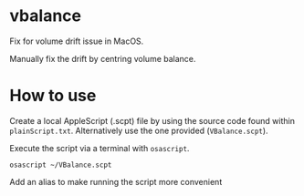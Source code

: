 # vbalance
Fix for volume drift issue in MacOS.

Manually fix the drift by centring volume balance.
# How to use
Create a local AppleScript (.scpt) file by using the source code found within `plainScript.txt`. Alternatively use the one provided (`VBalance.scpt`).

Execute the script via a terminal with `osascript`.

```
osascript ~/VBalance.scpt
```

Add an alias to make running the script more convenient
